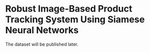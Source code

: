 # Robust Image-Based Product Tracking System Using Siamese Neural Networks

The dataset will be published later.
